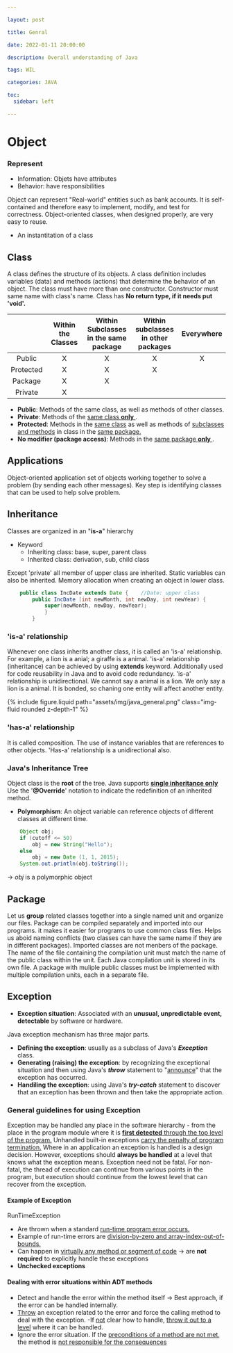 ```yaml
---

layout: post

title: Genral

date: 2022-01-11 20:00:00

description: Overall understanding of Java

tags: WIL

categories: JAVA

toc:
  sidebar: left

---
```


# Object
### Represent
- Information: Objets have attributes
- Behavior: have responsibilities

Object can represent "Real-world" entities such as bank accounts. It is self-contained and therefore easy to implement, modify, and test for correctness.
Object-oriented classes, when designed properly, are very easy to reuse.
- An instantitation of a class

## Class
A class defines the structure of its objects. A class definition includes variables (data) and methods (actions) that determine the behavior of an object. The class must have more than one constructor. Constructor must same name with class's name. Class has **No return type, if it needs put 'void'.**

||Within the Classes|Within Subclasses<br>in the same package|Within subclasses <br> in other packages|Everywhere|
|:--:|:--:|:--:|:--:|:--:|
|Public |X|X|X|X|
|Protected |X|X|X| |
|Package|X|X||
|Private|X||||

- **Public**: Methods of the same class, as well as methods of other classes.
- **Private**: Methods of the <U>same class **only** </U>.
- **Protected**: Methods in the <U>same class</U> as well as methods of <U>subclasses and methods</U> in class in the <U>same package.</U>
- **No modifier (package access)**: Methods in the <U>same package **only** </U>.

## Applications
Object-oriented application set of objects working together to solve a problem (by sending each other messages). Key step is identifying classes that can be used to help solve problem.

## Inheritance
Classes are organized in an "**is-a**" hierarchy
- Keyword
    - Inheriting class: base, super, parent class
    - Inherited class: derivation, sub, child class

Except 'private' all member of upper class are inherited. Static variables can also be inherited.
Memory allocation when creating an object in lower class.
```java
    public class IncDate extends Date {    //Date: upper class
    	public IncDate (int newMonth, int newDay, int newYear) {
        	super(newMonth, newDay, newYear);
            }
        }
```
### 'is-a' relationship
Whenever one class inherits another class, it is called an 'is-a' relationship.
For example, a lion is a anial; a giraffe is a animal.
'is-a' relationship (inheritance) can be achieved by using **extends** keyword. Additionally used for code reusability in Java and to avoid code redundancy.
'is-a' relationship is unidirectional. We cannot say a animal is a lion. We only say a lion is a animal.
It is bonded, so chaning one entity will affect another entity.

<div class="row mt-3">

<div class="col-sm mt-3 mt-md-0">

{% include figure.liquid path="assets/img/java_general.png" class="img-fluid rounded z-depth-1" %}

</div>
</div>

### 'has-a' relationship
It is called composition. The use of instance variables that are references to other objects.
'Has-a' relationship is a unidirectional also.

### Java's Inheritance Tree
Object class is the **root** of the tree. Java supports <U>**single inheritance only**</U>
Use the '**@Override**' notation to indicate the redefinition of an inherited method.

- **Polymorphism**: An object variable can reference objects of different classes at different time.
```java
    Object obj;
    if (cutoff <= 50)
    	obj = new String("Hello");
    else
    	obj = new Date (1, 1, 2015);
    System.out.println(obj.toString());
```
-> _obj_ is a polymorphic object

## Package
Let us **group** related classes together into a single named unit and organize our files. Package can be compiled separately and imported into our programs. it makes it easier for programs to use common class files. Helps us aboid naming conflicts (two classes can have the same name if they are in different packages). Imported classes are not menbers of the package.
The name of the file containing the compilation unit must match the name of the public class within the unit. Each Java compilation unit is stored in its own file.
A package with muliple public classes must be implemented with multiple compilation units, each in a separate file.

## Exception
- **Exception situation**: Associated with an **unusual, unpredictable event, detectable** by software or hardware.

Java exception mechanism has three major parts.
- **Defining the exception**: usually as a subclass of Java's _**Exception**_ class.
- **Generating (raising) the exception**: by recognizing the exceptional situation and then using Java's _**throw**_ statement to "<U>announce</U>" that the exception has occurred.
- **Handiling the exception**: using Java's _**try-catch**_ statement to discover that an exception has been thrown and then take the appropriate action.

### General guidelines for using Exception
Exception may be handled any place in the software hierarchy - from the place in the program module where it is <U>**first detected** through the top level of the program.</U> Unhandled built-in exceptions <U>carry the penalty of program termination.</U> Where in an application an exception is handled is a design decision. However, exceptions should **always be handled** at a level that knows what the exception means.
Exception need not be fatal. For non-fatal, the thread of execution can continue from various points in the program, but execution should continue from the lowest level that can recover from the exception.

#### Example of Exception
RunTimeException
- Are thrown when a standard <U>run-time program error occurs.</U>
- Example of run-time errors are <U>division-by-zero and array-index-out-of-bounds.</U>
- Can happen in <U>virtually any method or segment of code</U>
	-> are **not required** to explicitly handle these exceptions
- **Unchecked exceptions**

#### Dealing with error situations within ADT methods
- Detect and handle the error within the method itself
	-> Best approach, if the error can be handled internally.
- <U>Throw</U> an exception related to the error and force the calling method to deal with the exception.
	-If <U>not</U> clear how to handle, <U>throw it out to a level</U> where it can be handled.
- Ignore the error situation. If the <U>preconditions of a method are not met,</U> the method is <U>not responsible for the consequences</U>